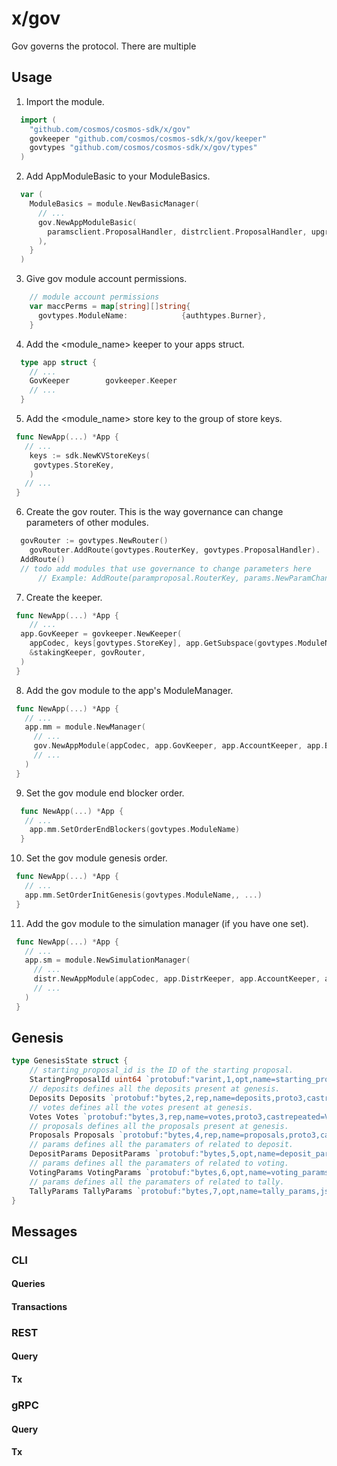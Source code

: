
# x/gov

Gov governs the protocol. There are multiple 

## Usage

1. Import the module.

  ```go
    import (
      "github.com/cosmos/cosmos-sdk/x/gov"
      govkeeper "github.com/cosmos/cosmos-sdk/x/gov/keeper"
      govtypes "github.com/cosmos/cosmos-sdk/x/gov/types"
    )
  ```

2. Add AppModuleBasic to your ModuleBasics.

  ```go
    var (
      ModuleBasics = module.NewBasicManager(
        // ...
        gov.NewAppModuleBasic(
          paramsclient.ProposalHandler, distrclient.ProposalHandler, upgradeclient.ProposalHandler,upgradeclient.CancelProposalHandler,
        ),
      }
    )
  ```

3. Give gov module account permissions.


  ```go
      // module account permissions
      var maccPerms = map[string][]string{
        govtypes.ModuleName:            {authtypes.Burner},
      }
  ```

4. Add the <module_name> keeper to your apps struct.

  ```go
    type app struct {
      // ...
      GovKeeper        govkeeper.Keeper
      // ...
    }
  ```
5. Add the <module_name> store key to the group of store keys.
 
  ```go
   func NewApp(...) *App {
     // ...
      keys := sdk.NewKVStoreKeys(
       govtypes.StoreKey,
      )
     // ...
   }
  ```
6. Create the gov router. This is the way governance can change parameters of other modules. 

  ```go
  	govRouter := govtypes.NewRouter()
	  govRouter.AddRoute(govtypes.RouterKey, govtypes.ProposalHandler).
    AddRoute()
    // todo add modules that use governance to change parameters here
		// Example: AddRoute(paramproposal.RouterKey, params.NewParamChangeProposalHandler(app.ParamsKeeper)).
  ```
7. Create the keeper. 

  ```go
   func NewApp(...) *App {
      // ...
    app.GovKeeper = govkeeper.NewKeeper(
      appCodec, keys[govtypes.StoreKey], app.GetSubspace(govtypes.ModuleName), app.AccountKeeper, app.BankKeeper,
      &stakingKeeper, govRouter,
    )
   }
  ```

8. Add the gov module to the app's ModuleManager.

  ```go
   func NewApp(...) *App {
     // ...
     app.mm = module.NewManager(
       // ...
       gov.NewAppModule(appCodec, app.GovKeeper, app.AccountKeeper, app.BankKeeper),
       // ...
     )
   }
  ```
9. Set the gov module end blocker order.

  ```go
    func NewApp(...) *App {
     // ...
      app.mm.SetOrderEndBlockers(govtypes.ModuleName)
    }
  ```


10.  Set the gov module genesis order.

  ```go
   func NewApp(...) *App {
     // ...
     app.mm.SetOrderInitGenesis(govtypes.ModuleName,, ...)
   }
  ``` 


11. Add the gov module to the simulation manager (if you have one set).

  ```go
   func NewApp(...) *App {
     // ...
     app.sm = module.NewSimulationManager(
       // ...
       distr.NewAppModule(appCodec, app.DistrKeeper, app.AccountKeeper, app.BankKeeper, app.StakingKeeper),
       // ...
     )
   }
  ```

## Genesis

```go
type GenesisState struct {
	// starting_proposal_id is the ID of the starting proposal.
	StartingProposalId uint64 `protobuf:"varint,1,opt,name=starting_proposal_id,json=startingProposalId,proto3" json:"starting_proposal_id,omitempty" yaml:"starting_proposal_id"`
	// deposits defines all the deposits present at genesis.
	Deposits Deposits `protobuf:"bytes,2,rep,name=deposits,proto3,castrepeated=Deposits" json:"deposits"`
	// votes defines all the votes present at genesis.
	Votes Votes `protobuf:"bytes,3,rep,name=votes,proto3,castrepeated=Votes" json:"votes"`
	// proposals defines all the proposals present at genesis.
	Proposals Proposals `protobuf:"bytes,4,rep,name=proposals,proto3,castrepeated=Proposals" json:"proposals"`
	// params defines all the paramaters of related to deposit.
	DepositParams DepositParams `protobuf:"bytes,5,opt,name=deposit_params,json=depositParams,proto3" json:"deposit_params" yaml:"deposit_params"`
	// params defines all the paramaters of related to voting.
	VotingParams VotingParams `protobuf:"bytes,6,opt,name=voting_params,json=votingParams,proto3" json:"voting_params" yaml:"voting_params"`
	// params defines all the paramaters of related to tally.
	TallyParams TallyParams `protobuf:"bytes,7,opt,name=tally_params,json=tallyParams,proto3" json:"tally_params" yaml:"tally_params"`
}
```

## Messages

<!-- Todo: add a short description about client interactions -->

### CLI
<!-- Todo: add a short description about client interactions -->

#### Queries
<!-- Todo: add a short description about cli query interactions -->

#### Transactions
<!-- Todo: add a short description about cli transaction interactions -->


### REST
<!-- Todo: add a short description about REST interactions -->

#### Query
<!-- Todo: add a short description about REST query interactions -->

#### Tx
<!-- Todo: add a short description about REST transaction interactions -->

### gRPC
<!-- Todo: add a short description about gRPC interactions -->

#### Query
<!-- Todo: add a short description about gRPC query interactions -->

#### Tx
<!-- Todo: add a short description about gRPC transactions interactions -->
